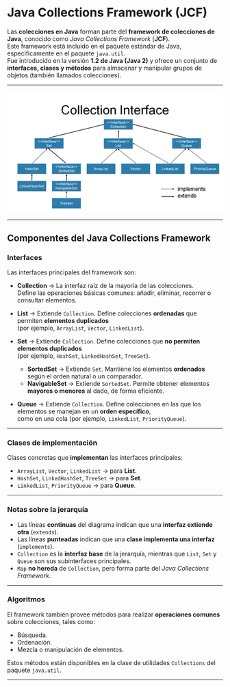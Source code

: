 # Java Collections Framework (JCF)

Las **colecciones en Java** forman parte del **framework de colecciones de Java**, conocido como *Java Collections Framework* (**JCF**).  
Este framework está incluido en el paquete estándar de Java, específicamente en el paquete `java.util`.  
Fue introducido en la versión **1.2 de Java (Java 2)** y ofrece un conjunto de **interfaces, clases y métodos** para almacenar y manipular grupos de objetos (también llamados colecciones).

---

![Componentes JFC](CollectionInterface.png "Componentes Java Collection Framework")

---

## Componentes del Java Collections Framework

### Interfaces

Las interfaces principales del framework son:

- **Collection** → La interfaz raíz de la mayoría de las colecciones.  
  Define las operaciones básicas comunes: añadir, eliminar, recorrer o consultar elementos.

- **List** → Extiende `Collection`. Define colecciones **ordenadas** que permiten **elementos duplicados**  
  (por ejemplo, `ArrayList`, `Vector`, `LinkedList`).

- **Set** → Extiende `Collection`. Define colecciones que **no permiten elementos duplicados**  
  (por ejemplo, `HashSet`, `LinkedHashSet`, `TreeSet`).

  - **SortedSet** → Extiende `Set`. Mantiene los elementos **ordenados** según el orden natural o un comparador.  
  - **NavigableSet** → Extiende `SortedSet`. Permite obtener elementos **mayores o menores** al dado, de forma eficiente.

- **Queue** → Extiende `Collection`. Define colecciones en las que los elementos se manejan en un **orden específico**,  
  como en una cola (por ejemplo, `LinkedList`, `PriorityQueue`).

---

### Clases de implementación

Clases concretas que **implementan** las interfaces principales:

- `ArrayList`, `Vector`, `LinkedList` → para **List**.  
- `HashSet`, `LinkedHashSet`, `TreeSet` → para **Set**.  
- `LinkedList`, `PriorityQueue` → para **Queue**.

---

### Notas sobre la jerarquía

- Las líneas **continuas** del diagrama indican que una **interfaz extiende otra** (`extends`).  
- Las líneas **punteadas** indican que una **clase implementa una interfaz** (`implements`).  
- `Collection` es la **interfaz base** de la jerarquía, mientras que `List`, `Set` y `Queue` son sus subinterfaces principales.  
- `Map` **no hereda** de `Collection`, pero forma parte del *Java Collections Framework*.

---

### Algoritmos

El framework también provee métodos para realizar **operaciones comunes** sobre colecciones, tales como:

- Búsqueda.  
- Ordenación.  
- Mezcla o manipulación de elementos.  

Estos métodos están disponibles en la clase de utilidades `Collections` del paquete `java.util`.

---
